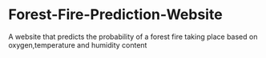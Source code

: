 # Forest-Fire-Prediction-Website
A website that predicts the probability of a forest fire taking place based on oxygen,temperature and humidity content


